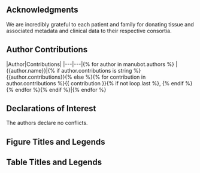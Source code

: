 ## Acknowledgments
We are incredibly grateful to each patient and family for donating tissue and associated metadata and clinical data to their respective consortia.


## Author Contributions

|Author|Contributions|
|---|---|{% for author in manubot.authors %}
|{{author.name}}|{% if author.contributions is string %}{{author.contributions}}{% else %}{% for contribution in author.contributions %}{{ contribution }}{% if not loop.last %}, {% endif %}{% endfor %}{% endif %}|{% endfor %}


## Declarations of Interest
The authors declare no conflicts.

## Figure Titles and Legends



## Table Titles and Legends


